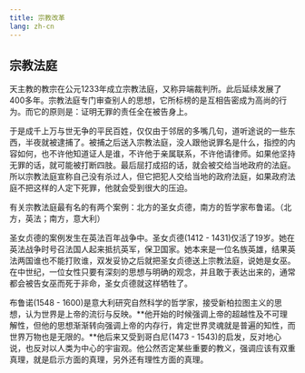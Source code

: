 ```yaml
---
title: 宗教改革
lang: zh-cn
---
```


## 宗教法庭

天主教的教宗在公元1233年成立宗教法庭，又称异端裁判所。此后延续发展了400多年。宗教法庭专门审查别人的思想，它所标榜的是互相告密成为高尚的行为。而它的原则是：证明无罪的责任全在被告身上。

于是成千上万与世无争的平民百姓，仅仅由于邻居的多嘴几句，道听途说的一些东西，半夜就被逮捕了。被捕之后送入宗教法庭，没人跟他说罪名是什么，指控的内容如何，也不许他知道证人是谁，不许他于亲属联系，不许他请律师。如果他坚持无罪的话，就可能被打断四肢。最后屈打成招的话，就会被交给当地政府的法庭。所以宗教法庭宣称自己没有杀过人，但它把犯人交给当地的政府法庭，如果政府法庭不把这样的人定下死罪，他就会受到很大的压迫。

有关宗教法庭最有名的有两个案例：北方的圣女贞德，南方的哲学家布鲁诺。（北方，英法；南方，意大利）

圣女贞德的案例发生在英法百年战争中。圣女贞德(1412 - 1431)仅活了19岁。她在英法战争时号召法国人起来抵抗英军，保卫国家。她本来是一位名族英雄，结果英法两国谁也不能打败谁，双发妥协之后就把圣女贞德送上宗教法庭，说她是女巫。在中世纪，一位女性只要有深刻的思想与明确的观念，并且敢于表达出来的，通常都会被告女巫而死于非命，圣女贞德就这样牺牲了。

布鲁诺(1548 - 1600)是意大利研究自然科学的哲学家，接受新柏拉图主义的思想，认为世界是上帝的流衍与反映。**他开始的时候强调上帝的超越性及不可理解性，但他的思想渐渐转向强调上帝的内存行，肯定世界灵魂就是普遍的知性，而世界万物也是无限的。**他后来又受到哥白尼(1473 - 1543)的启发，反对地心说，也反对以人类为中心的宇宙观。他公然否定某些重要的教义，强调应该有双重真理，就是启示方面的真理，另外还有理性方面的真理。



